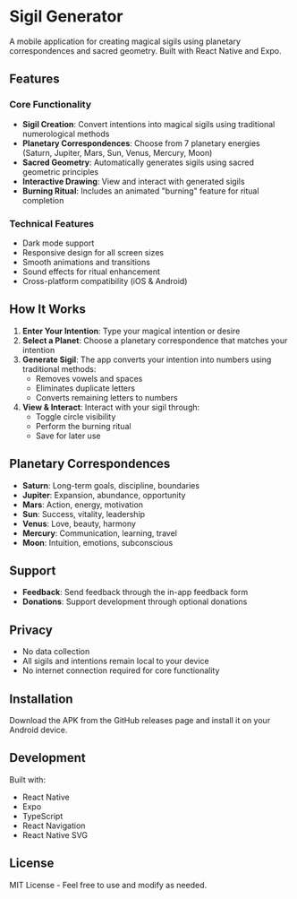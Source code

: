 # Sigil Generator

A mobile application for creating magical sigils using planetary correspondences and sacred geometry. Built with React Native and Expo.

## Features

### Core Functionality
- **Sigil Creation**: Convert intentions into magical sigils using traditional numerological methods
- **Planetary Correspondences**: Choose from 7 planetary energies (Saturn, Jupiter, Mars, Sun, Venus, Mercury, Moon)
- **Sacred Geometry**: Automatically generates sigils using sacred geometric principles
- **Interactive Drawing**: View and interact with generated sigils
- **Burning Ritual**: Includes an animated "burning" feature for ritual completion

### Technical Features
- Dark mode support
- Responsive design for all screen sizes
- Smooth animations and transitions
- Sound effects for ritual enhancement
- Cross-platform compatibility (iOS & Android)

## How It Works

1. **Enter Your Intention**: Type your magical intention or desire
2. **Select a Planet**: Choose a planetary correspondence that matches your intention
3. **Generate Sigil**: The app converts your intention into numbers using traditional methods:
   - Removes vowels and spaces
   - Eliminates duplicate letters
   - Converts remaining letters to numbers
4. **View & Interact**: Interact with your sigil through:
   - Toggle circle visibility
   - Perform the burning ritual
   - Save for later use

## Planetary Correspondences

- **Saturn**: Long-term goals, discipline, boundaries
- **Jupiter**: Expansion, abundance, opportunity
- **Mars**: Action, energy, motivation
- **Sun**: Success, vitality, leadership
- **Venus**: Love, beauty, harmony
- **Mercury**: Communication, learning, travel
- **Moon**: Intuition, emotions, subconscious

## Support

- **Feedback**: Send feedback through the in-app feedback form
- **Donations**: Support development through optional donations

## Privacy

- No data collection
- All sigils and intentions remain local to your device
- No internet connection required for core functionality

## Installation

Download the APK from the GitHub releases page and install it on your Android device.

## Development

Built with:
- React Native
- Expo
- TypeScript
- React Navigation
- React Native SVG

## License

MIT License - Feel free to use and modify as needed.
